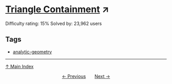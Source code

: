 # [Triangle Containment](https://projecteuler.net/problem=102) ↗️

Difficulty rating: 15%
Solved by: 23,962 users
## Tags

- [analytic-geometry](../tags/analytic-geometry.md)



---

[↑ Main Index](../README.md)


<div align=center><a href='101.md'>← Previous</a> &nbsp;&nbsp; &nbsp;&nbsp;  <a href='103.md'>Next →</a></div>
